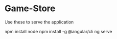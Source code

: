 # Game-Store


Use these to serve the application

npm install node
npm install -g @angular/cli
ng serve

